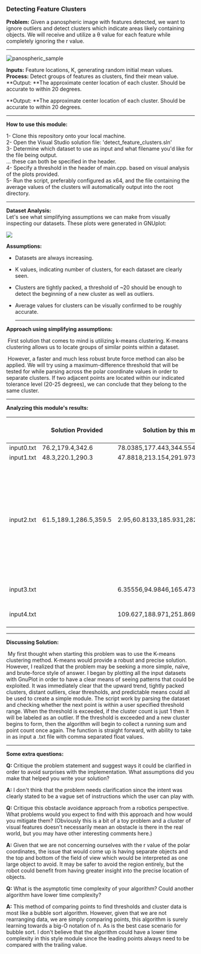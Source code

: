 ### Detecting Feature Clusters

**Problem:**
Given a panospheric image with features detected, we want to ignore outliers and detect clusters which indicate areas likely containing objects. We will receive and utilize a θ value for each feature while completely ignoring the r value.

------

![panospheric_sample](https://i.imgur.com/LBTv6nR.jpg)

**Inputs:** Feature locations, K, generating random initial mean values.  
**Process:** Detect groups of features as clusters, find their mean value.  
**Output: **The approximate center location of each cluster. Should be accurate to within 20 degrees.  

**Output: **The approximate center location of each cluster. Should be accurate to within 20 degrees.

------

**How to use this module:**

1- Clone this repository onto your local machine.  
2- Open the Visual Studio solution file: 'detect_feature_clusters.sln'  
3- Determine which dataset to use as input and what filename you'd like for the file being output.  
... these can both be specified in the header.  
4- Specify a threshold in the header of main.cpp. based on visual analysis of the plots provided.  
5- Run the script, preferably configured as x64, and the file containing the average values of the clusters will automatically output into the root directory.  

------

**Dataset Analysis:**  
Let's see what simplifying assumptions we can make from visually inspecting our datasets. These plots were generated in GNUplot:

![](https://i.imgur.com/WkWi5CL.png)

**Assumptions:** 

- Datasets are always increasing.

- K values, indicating number of clusters, for each dataset are clearly seen.

- Clusters are tightly packed, a threshold of ~20 should be enough to detect the beginning of a new cluster as well as outliers.

- Average values for clusters can be visually confirmed to be roughly accurate.

  ------

  

**Approach using simplifying assumptions:** 

​	First solution that comes to mind is utilizing k-means clustering. K-means clustering allows us to locate groups of similar points within a dataset.  

​	However, a faster and much less robust brute force method can also be applied. We will try using a maximum-difference threshold that will be tested for while parsing across the polar coordinate values in order to separate clusters. If two adjacent points are located within our indicated tolerance level (20-25 degrees), we can conclude that they belong to the same cluster.

------

**Analyzing this module's results:**

|            | Solution Provided      | Solution by this module              | Correct or Wrong?                                            |
| ---------- | ---------------------- | ------------------------------------ | ------------------------------------------------------------ |
| input0.txt | 76.2,179.4,342.6       | 78.0385,177.443,344.554              | **Correct**                                                  |
| input1.txt | 48.3,220.1,290.3       | 47.8818,213.154,291.973              | **Correct**                                                  |
| input2.txt | 61.5,189.1,286.5,359.5 | 2.95,60.8133,185.931,282.764,355.775 | There should be a cluster @ ~3 degrees. The answer provided must have missed that cluster. <br />**Correct** |
| input3.txt |                        | 6.35556,94.9846,165.473,324.875      | Appears to be **correct**                                    |
| input4.txt |                        | 109.627,188.971,251.869,322.462      | Appears to be **correct**                                    |

------

**Discussing Solution:**

​	My first thought when starting this problem was to use the K-means clustering method. K-means would provide a robust and precise solution. However, I realized that the problem may be seeking a more simple, naïve, and brute-force style of answer. I began by plotting all the input datasets with GnuPlot in order to have a clear means of seeing patterns that could be exploited. It was immediately clear that the upward trend, tightly packed clusters, distant outliers, clear thresholds, and predictable means could all be used to create a simple module. The script work by parsing the dataset and checking whether the next point is within a user specified threshold range. When the threshold is exceeded, if the cluster count is just 1 then it will be labeled as an outlier. If the threshold is exceeded and a new cluster begins to form, then the algorithm will begin to collect a running sum and point count once again. The function is straight forward, with ability to take in as input a .txt file with comma separated float values.

------

**Some extra questions:**

**Q:** Critique the problem statement and suggest ways it could be clarified in order to avoid surprises with the implementation. What assumptions did you make that helped you write your solution?

**A:** I don't think that the problem needs clarification since the intent was clearly stated to be a vague set of instructions which the user can play with.

**Q:** Critique this obstacle avoidance approach from a robotics perspective. What problems would you expect to find with this approach and how would you mitigate them? (Obviously this is a bit of a toy problem and a cluster of visual features doesn't necessarily mean an obstacle is there in the real world, but you may have other interesting comments here.)

**A:** Given that we are not concerning ourselves with the r value of the polar coordinates, the issue that would come up is having separate objects and the top and bottom of the field of view which would be interpreted as one large object to avoid. It may be safer to avoid the region entirely, but the robot could benefit from having greater insight into the precise location of objects.

**Q:** What is the asymptotic time complexity of your algorithm? Could another algorithm have lower time complexity?

**A:** This method of comparing points to find thresholds and cluster data is most like a bubble sort algorithm. However, given that we are not rearranging data, we are simply comparing points, this algorithm is surely learning towards a big-O notation of n. As is the best case scenario for bubble sort. I don't believe that the algorithm could have a lower time complexity in this style module since the leading points always need to be compared with the trailing value.
